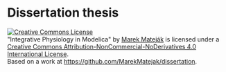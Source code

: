 # Dissertation thesis

<a rel="license" href="http://creativecommons.org/licenses/by-nc-nd/4.0/"><img alt="Creative Commons License" style="border-width:0" src="https://i.creativecommons.org/l/by-nc-nd/4.0/88x31.png" /></a><br /><span xmlns:dct="http://purl.org/dc/terms/" property="dct:title">"Integrative Physiology in Modelica"</span> by <a xmlns:cc="http://creativecommons.org/ns#" href="https://github.com/MarekMatejak" property="cc:attributionName" rel="cc:attributionURL">Marek Mateják</a> is licensed under a <a rel="license" href="http://creativecommons.org/licenses/by-nc-nd/4.0/">Creative Commons Attribution-NonCommercial-NoDerivatives 4.0 International License</a>.<br />Based on a work at <a xmlns:dct="http://purl.org/dc/terms/" href="https://github.com/MarekMatejak/dissertation" rel="dct:source">https://github.com/MarekMatejak/dissertation</a>.
